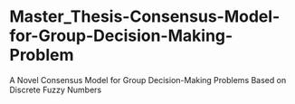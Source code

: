 # Master_Thesis-Consensus-Model-for-Group-Decision-Making-Problem
A Novel Consensus Model for Group Decision-Making Problems Based on Discrete Fuzzy Numbers
